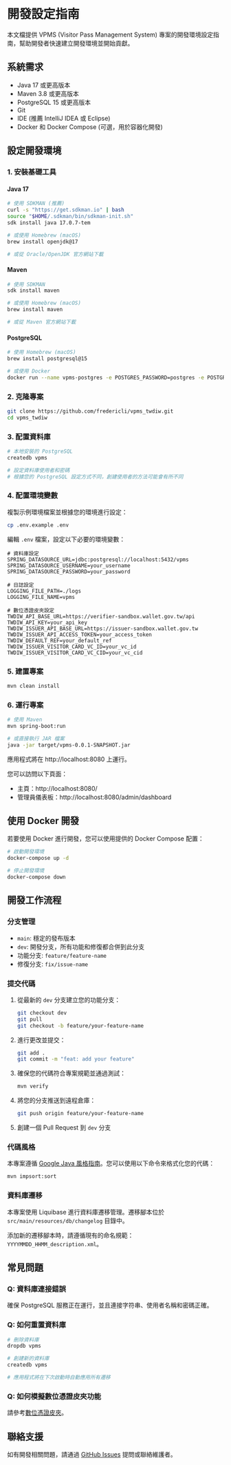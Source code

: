 # 開發設定指南

本文檔提供 VPMS (Visitor Pass Management System) 專案的開發環境設定指南，幫助開發者快速建立開發環境並開始貢獻。

## 系統需求

- Java 17 或更高版本
- Maven 3.8 或更高版本
- PostgreSQL 15 或更高版本
- Git
- IDE (推薦 IntelliJ IDEA 或 Eclipse)
- Docker 和 Docker Compose (可選，用於容器化開發)

## 設定開發環境

### 1. 安裝基礎工具

#### Java 17
```bash
# 使用 SDKMAN (推薦)
curl -s "https://get.sdkman.io" | bash
source "$HOME/.sdkman/bin/sdkman-init.sh"
sdk install java 17.0.7-tem

# 或使用 Homebrew (macOS)
brew install openjdk@17

# 或從 Oracle/OpenJDK 官方網站下載
```

#### Maven
```bash
# 使用 SDKMAN
sdk install maven

# 或使用 Homebrew (macOS)
brew install maven

# 或從 Maven 官方網站下載
```

#### PostgreSQL
```bash
# 使用 Homebrew (macOS)
brew install postgresql@15

# 或使用 Docker
docker run --name vpms-postgres -e POSTGRES_PASSWORD=postgres -e POSTGRES_USER=postgres -e POSTGRES_DB=vpms -p 5432:5432 -d postgres:15
```

### 2. 克隆專案

```bash
git clone https://github.com/fredericli/vpms_twdiw.git
cd vpms_twdiw
```

### 3. 配置資料庫

```bash
# 本地安裝的 PostgreSQL
createdb vpms

# 設定資料庫使用者和密碼
# 根據您的 PostgreSQL 設定方式不同，創建使用者的方法可能會有所不同
```

### 4. 配置環境變數

複製示例環境檔案並根據您的環境進行設定：

```bash
cp .env.example .env
```

編輯 `.env` 檔案，設定以下必要的環境變數：

```
# 資料庫設定
SPRING_DATASOURCE_URL=jdbc:postgresql://localhost:5432/vpms
SPRING_DATASOURCE_USERNAME=your_username
SPRING_DATASOURCE_PASSWORD=your_password

# 日誌設定
LOGGING_FILE_PATH=./logs
LOGGING_FILE_NAME=vpms

# 數位憑證皮夾設定
TWDIW_API_BASE_URL=https://verifier-sandbox.wallet.gov.tw/api
TWDIW_API_KEY=your_api_key
TWDIW_ISSUER_API_BASE_URL=https://issuer-sandbox.wallet.gov.tw
TWDIW_ISSUER_API_ACCESS_TOKEN=your_access_token
TWDIW_DEFAULT_REF=your_default_ref
TWDIW_ISSUER_VISITOR_CARD_VC_ID=your_vc_id
TWDIW_ISSUER_VISITOR_CARD_VC_CID=your_vc_cid
```

### 5. 建置專案

```bash
mvn clean install
```

### 6. 運行專案

```bash
# 使用 Maven
mvn spring-boot:run

# 或直接執行 JAR 檔案
java -jar target/vpms-0.0.1-SNAPSHOT.jar
```

應用程式將在 http://localhost:8080 上運行。

您可以訪問以下頁面：
- 主頁：http://localhost:8080/
- 管理員儀表板：http://localhost:8080/admin/dashboard

## 使用 Docker 開發

若要使用 Docker 進行開發，您可以使用提供的 Docker Compose 配置：

```bash
# 啟動開發環境
docker-compose up -d

# 停止開發環境
docker-compose down
```

## 開發工作流程

### 分支管理

- `main`: 穩定的發布版本
- `dev`: 開發分支，所有功能和修復都合併到此分支
- 功能分支: `feature/feature-name`
- 修復分支: `fix/issue-name`

### 提交代碼

1. 從最新的 `dev` 分支建立您的功能分支：
   ```bash
   git checkout dev
   git pull
   git checkout -b feature/your-feature-name
   ```

2. 進行更改並提交：
   ```bash
   git add .
   git commit -m "feat: add your feature"
   ```

3. 確保您的代碼符合專案規範並通過測試：
   ```bash
   mvn verify
   ```

4. 將您的分支推送到遠程倉庫：
   ```bash
   git push origin feature/your-feature-name
   ```

5. 創建一個 Pull Request 到 `dev` 分支

### 代碼風格

本專案遵循 [Google Java 風格指南](https://google.github.io/styleguide/javaguide.html)。您可以使用以下命令來格式化您的代碼：

```bash
mvn impsort:sort
```

### 資料庫遷移

本專案使用 Liquibase 進行資料庫遷移管理。遷移腳本位於 `src/main/resources/db/changelog` 目錄中。

添加新的遷移腳本時，請遵循現有的命名規範：`YYYYMMDD_HHMM_description.xml`。


## 常見問題

### Q: 資料庫連接錯誤
確保 PostgreSQL 服務正在運行，並且連接字符串、使用者名稱和密碼正確。

### Q: 如何重置資料庫
```bash
# 刪除資料庫
dropdb vpms

# 創建新的資料庫
createdb vpms

# 應用程式將在下次啟動時自動應用所有遷移
```

### Q: 如何模擬數位憑證皮夾功能
請參考[數位憑證皮夾](https://www.wallet.gov.tw/)。

## 聯絡支援

如有開發相關問題，請通過 [GitHub Issues](https://github.com/fredericli/vpms_twdiw/issues) 提問或聯絡維護者。 